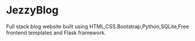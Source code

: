 # JezzyBlog
Full stack blog website built using HTML,CSS.Bootstrap,Python,SQLite,Free frontend templates and Flask framework.
